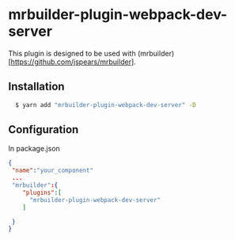 mrbuilder-plugin-webpack-dev-server
===
This plugin is designed to be used with (mrbuilder)[https://github.com/jspears/mrbuilder].

## Installation
```sh
  $ yarn add "mrbuilder-plugin-webpack-dev-server" -D
```
## Configuration
In package.json
```json
{
 "name":"your_component"
 ...
 "mrbuilder":{
    "plugins":[
      "mrbuilder-plugin-webpack-dev-server"
    ]

 }
}
```
